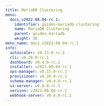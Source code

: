 ```yaml
---
title: MariaDB Clustering
menu:
  docs_v2022.08.04-rc.1:
    identifier: guides-mariadb-clustering
    name: MariaDB Clustering
    parent: guides-mariadb
    weight: 30
menu_name: docs_v2022.08.04-rc.1
info:
  autoscaler: v0.13.0-rc.1
  cli: v0.28.0-rc.1
  dashboard: v0.4.0-rc.1
  installer: v2022.08.04-rc.1
  ops-manager: v0.15.0-rc.1
  provisioner: v0.28.0-rc.1
  schema-manager: v0.4.0-rc.1
  ui-server: v0.4.0-rc.1
  version: v2022.08.04-rc.1
  webhook-server: v0.4.0-rc.1
---
```


